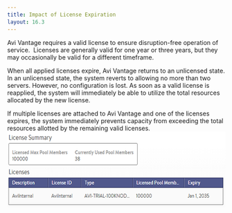 ```yaml
---
title: Impact of License Expiration
layout: 16.3
---
```

Avi Vantage requires a valid license to ensure disruption-free operation of service.  Licenses are generally valid for one year or three years, but they may occasionally be valid for a different timeframe.

When all applied licenses expire, Avi Vantage returns to an unlicensed state. In an unlicensed state, the system reverts to allowing no more than two servers. However, no configuration is lost. As soon as a valid license is reapplied, the system will immediately be able to utilize the total resources allocated by the new license.

If multiple licenses are attached to Avi Vantage and one of the licenses expires, the system immediately prevents capacity from exceeding the total resources allotted by the remaining valid licenses. <a href="img/License.png"><img class="alignnone size-full wp-image-191" src="img/License.png" alt="License" width="600" height="175"></a>
